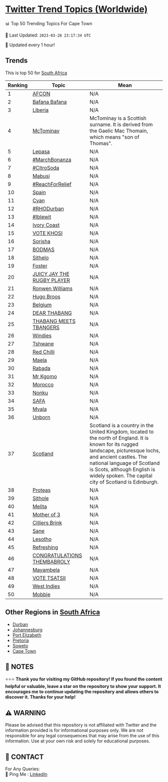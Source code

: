 [Twitter Trend Topics (Worldwide)](https://github.com/ErcinDedeoglu/Twitter-Trend-Topics)
==========


📊 Top 50 Trending Topics For Cape Town

📆 Last Updated: `2023-03-28 23:17:34 UTC`

🔧 Updated every 1 hour!


## Trends

This is top 50 for [South Africa](</South Africa>)

| Ranking | Topic | Mean |
| ------- | ------------ | ------------ |
| 1 | [AFCON](http://twitter.com/search?q=AFCON) | N/A |
| 2 | [Bafana Bafana](http://twitter.com/search?q=Bafana+Bafana) | N/A |
| 3 | [Liberia](http://twitter.com/search?q=Liberia) | N/A |
| 4 | [McTominay](http://twitter.com/search?q=McTominay) | McTominay is a Scottish surname. It is derived from the Gaelic Mac Thomain, which means "son of Thomas". |
| 5 | [Lepasa](http://twitter.com/search?q=Lepasa) | N/A |
| 6 | [#MarchBonanza](http://twitter.com/search?q=%23MarchBonanza) | N/A |
| 7 | [#CitroSoda](http://twitter.com/search?q=%23CitroSoda) | N/A |
| 8 | [Mabusi](http://twitter.com/search?q=Mabusi) | N/A |
| 9 | [#ReachForRelief](http://twitter.com/search?q=%23ReachForRelief) | N/A |
| 10 | [Spain](http://twitter.com/search?q=Spain) | N/A |
| 11 | [Cyan](http://twitter.com/search?q=Cyan) | N/A |
| 12 | [#RHODurban](http://twitter.com/search?q=%23RHODurban) | N/A |
| 13 | [#Iblewit](http://twitter.com/search?q=%23Iblewit) | N/A |
| 14 | [Ivory Coast](http://twitter.com/search?q=Ivory+Coast) | N/A |
| 15 | [VOTE KHOSI](http://twitter.com/search?q=VOTE+KHOSI) | N/A |
| 16 | [Sorisha](http://twitter.com/search?q=Sorisha) | N/A |
| 17 | [BODMAS](http://twitter.com/search?q=BODMAS) | N/A |
| 18 | [Sithelo](http://twitter.com/search?q=Sithelo) | N/A |
| 19 | [Foster](http://twitter.com/search?q=Foster) | N/A |
| 20 | [JUICY JAY THE RUGBY PLAYER](http://twitter.com/search?q=JUICY+JAY+THE+RUGBY+PLAYER) | N/A |
| 21 | [Ronwen Williams](http://twitter.com/search?q=Ronwen+Williams) | N/A |
| 22 | [Hugo Broos](http://twitter.com/search?q=Hugo+Broos) | N/A |
| 23 | [Belgium](http://twitter.com/search?q=Belgium) | N/A |
| 24 | [DEAR THABANG](http://twitter.com/search?q=DEAR+THABANG) | N/A |
| 25 | [THABANG MEETS TBANGERS](http://twitter.com/search?q=THABANG+MEETS+TBANGERS) | N/A |
| 26 | [Windies](http://twitter.com/search?q=Windies) | N/A |
| 27 | [Tshwane](http://twitter.com/search?q=Tshwane) | N/A |
| 28 | [Red Chilli](http://twitter.com/search?q=Red+Chilli) | N/A |
| 29 | [Maela](http://twitter.com/search?q=Maela) | N/A |
| 30 | [Rabada](http://twitter.com/search?q=Rabada) | N/A |
| 31 | [Mr Kgomo](http://twitter.com/search?q=Mr+Kgomo) | N/A |
| 32 | [Morocco](http://twitter.com/search?q=Morocco) | N/A |
| 33 | [Nonku](http://twitter.com/search?q=Nonku) | N/A |
| 34 | [SAFA](http://twitter.com/search?q=SAFA) | N/A |
| 35 | [Mvala](http://twitter.com/search?q=Mvala) | N/A |
| 36 | [Unborn](http://twitter.com/search?q=Unborn) | N/A |
| 37 | [Scotland](http://twitter.com/search?q=Scotland) | Scotland is a country in the United Kingdom, located to the north of England. It is known for its rugged landscape, picturesque lochs, and ancient castles. The national language of Scotland is Scots, although English is widely spoken. The capital city of Scotland is Edinburgh. |
| 38 | [Proteas](http://twitter.com/search?q=Proteas) | N/A |
| 39 | [Sithole](http://twitter.com/search?q=Sithole) | N/A |
| 40 | [Melita](http://twitter.com/search?q=Melita) | N/A |
| 41 | [Mother of 3](http://twitter.com/search?q=Mother+of+3) | N/A |
| 42 | [Cilliers Brink](http://twitter.com/search?q=Cilliers+Brink) | N/A |
| 43 | [Sane](http://twitter.com/search?q=Sane) | N/A |
| 44 | [Lesotho](http://twitter.com/search?q=Lesotho) | N/A |
| 45 | [Refreshing](http://twitter.com/search?q=Refreshing) | N/A |
| 46 | [CONGRATULATIONS THEMBABROLY](http://twitter.com/search?q=CONGRATULATIONS+THEMBABROLY) | N/A |
| 47 | [Mayambela](http://twitter.com/search?q=Mayambela) | N/A |
| 48 | [VOTE TSATSII](http://twitter.com/search?q=VOTE+TSATSII) | N/A |
| 49 | [West Indies](http://twitter.com/search?q=West+Indies) | N/A |
| 50 | [Mobbie](http://twitter.com/search?q=Mobbie) | N/A |



## Other Regions in [South Africa](</South Africa>)

* [Durban](</South Africa/Durban.md>)
* [Johannesburg](</South Africa/Johannesburg.md>)
* [Port Elizabeth](</South Africa/Port Elizabeth.md>)
* [Pretoria](</South Africa/Pretoria.md>)
* [Soweto](</South Africa/Soweto.md>)
* [Cape Town](</South Africa/Cape Town.md>)



## 📝 NOTES

⭐⭐⭐ **Thank you for visiting my GitHub repository! If you found the content helpful or valuable, leave a star on the repository to show your support. It encourages me to continue updating the repository and allows others to discover it. Thanks for your help!**


## ⚠️ WARNING

Please be advised that this repository is not affiliated with Twitter and the information provided is for informational purposes only. We are not responsible for any legal consequences that may arise from the use of this information. Use at your own risk and solely for educational purposes.


## 📨 CONTACT

 For Any Queries:  
            🏓 Ping Me : [LinkedIn](https://www.linkedin.com/in/ercindedeoglu/)
